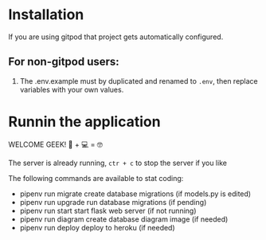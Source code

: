 # Installation

If you are using gitpod that project gets automatically configured.

## For non-gitpod users:
1. The .env.example must by duplicated and renamed to `.env`, then replace variables with your own values.



# Runnin the application

WELCOME GEEK! 🐍 + 💻 = 🤓

The server is already running, `ctr + c` to stop the server if you like

The following commands are available to stat coding:

- pipenv run migrate create database migrations (if models.py is edited)
- pipenv run upgrade run database migrations (if pending)
- pipenv run start start flask web server (if not running)
- pipenv run diagram create database diagram image (if needed)
- pipenv run deploy deploy to heroku (if needed)